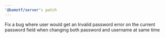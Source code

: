 ```yaml
---
'@bamotf/server': patch
---
```


Fix a bug where user would get an Invalid password error on the current password
field when changing both password and username at same time

